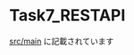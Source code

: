 # Task7_RESTAPI

[src/main](https://github.com/capyybara/Task7_RESTAPI/tree/master/src/main/java/com/Task7RESTAPI/PetsList)
に記載されています

